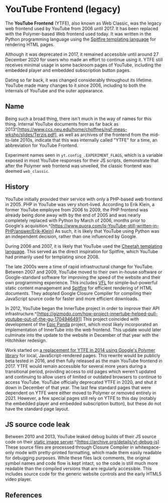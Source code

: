 # YouTube Frontend (legacy)

The **YouTube Frontend** (YTFE), also known as Web Classic, was the legacy web frontend used by YouTube from 2006 until 2017. It has been replaced with the Polymer-based Web frontend used today. It was written in the Python programming language using the [Spitfire templating language](#!/backend/spitfire) for rendering HTML pages.

Although it was deprecated in 2017, it remained accessible until around 27 December 2020 for users who made an effort to continue using it. YTFE still receives minimal usage in some backroom pages of YouTube, including the embedded player and embedded subscription button pages.

Dating so far back, it was changed considerably throughout its lifetime. YouTube made many changes to it since 2006, including to both the internals of YouTube and the outer appearance.

## Name

Being such a broad thing, there isn't much in the way of names for this thing. Internal YouTube documents from as far back as 2013^[https://www.ccs.neu.edu/home/choffnes/nsf-meas-wkshp/slides/Terzis.pdf], as well as archives of the frontend from the mid-to-late 2010s, indicate that this was internally called "YTFE" for a time, an abbreviation for YouTube Frontend.

Experiment names seen in `yt.config_.EXPERIMENT_FLAGS`, which is a variable exposed in most YouTube responses for their JS scripts, demonstrate that after the Polymer web frontend was unveiled, the classic frontend was deemed `web_classic`.

## History

YouTube initially provided their service with only a PHP-based web frontend in 2005. PHP in YouTube was very short-lived. According to Erik Klein, a former YouTube employee from 2006 to 2009, the PHP frontend was already being done away with by the end of 2005 and was nearly completely replaced with Python by March of 2006, months prior to Google's acquisition.^[https://www.quora.com/Is-YouTube-still-written-in-PHP/answer/Erik-Klein] As such, it is likely that YouTube using Python was an independent decision, rather than one influenced by Google.

During 2006 and 2007, it is likely that YouTube used the [Cheetah templating language](http://www.cheetahtemplate.org/). This served as the direct inspiration for Spitfire, which YouTube had primarily used for templating since 2008.

The late 2000s were a time of rapid infrastructural change for YouTube. Between 2007 and 2009, YouTube moved to their own in-house software or Google-standard software for improving the speed of the website and their own programming experience. This includes [VFL](#!/backend/vfl) for simple-but-powerful static content management and [Spitfire](#!/backend/spitfire) for efficient rendering of HTML documents. They adopted Google Closure Compiler for compiling their JavaScript source code for faster and more efficient downloads.

In 2012, YouTube began the InnerTube project in order to improve their API infrastructure.^[https://gizmodo.com/how-project-innertube-helped-pull-youtube-out-of-the-gu-1704946491] This project coincided with development of the [Epic Panda](#!/frontend/hitchhiker#epic_panda) project, which most likely incorporated an implementation of InnerTube into the web frontend. This update would later culminate into the update to the website in December of that year with the Hitchhiker redesign.

Work started on [a replacement for YTFE in 2014 using Google's Polymer library](#!/frontend/polymer) for local, JavaScript-rendered pages. This rewrite would be publicly beta tested in 2016, and then fully released as the main YouTube frontend in 2017. YTFE would remain accessible for several more years during a transitional period, providing access to old pages which weren't updated and continuing to allow users of limited or outdated browsers to continue to access YouTube. YouTube officially deprecated YTFE in 2020, and shut it down in December of that year. The last few standard pages that were dependent on YTFE were either moved to Polymer or removed entirely in 2021. However, a few special pages still rely on YTFE to this day (notably the embedded player and embedded subscription button), but these do not have the standard page layout.

## JS source code leak

Between 2010 and 2013, YouTube leaked debug builds of their JS source code on their [static image server](#!/backend/static_image_server).^[https://archive.org/details/yt-debug-js] These source files are processed through Closure Compiler in whitespace-only mode with pretty-printed formatting, which made them easily readable for debugging purposes. While these files lack comments, the original symbol names and code flow is kept intact, so the code is still much more readable than the compiled versions that are regularly accessible. This includes source code for the generic website controls and the early HTML5 video player.

## References